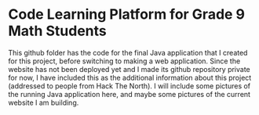 # Code Learning Platform for Grade 9 Math Students
This github folder has the code for the final Java application that I created for this project, before switching to making a web application. Since the website has not been deployed yet and I made its github repository private for now, I have included this as the additional information about this project (addressed to people from Hack The North). I will include some pictures of the running Java application here, and maybe some pictures of the current website I am building.
